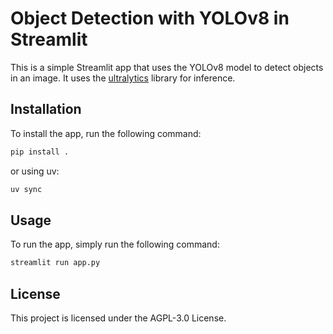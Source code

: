 # Object Detection with YOLOv8 in Streamlit

This is a simple Streamlit app that uses the YOLOv8 model to detect objects in an image. It uses the [ultralytics](https://github.com/ultralytics/ultralytics) library for inference.

## Installation

To install the app, run the following command:

```bash
pip install .
```

or using uv:

```bash
uv sync
```

## Usage

To run the app, simply run the following command:

```bash
streamlit run app.py
```

## License

This project is licensed under the AGPL-3.0 License.
